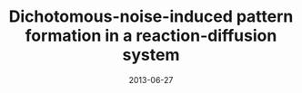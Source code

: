 ---
title: "Dichotomous-noise-induced pattern formation in a reaction-diffusion system"
collection: publications
category: manuscripts
permalink: /publication/paper-number-14
# excerpt: ''
date: 2013-06-27
venue: 'Physical Review E'
paperurl: 'https://journals.aps.org/pre/abstract/10.1103/PhysRevE.87.062924'
citation: 'Das, D. and Ray, D.S., 2013. Dichotomous-noise-induced pattern formation in a reaction-diffusion system. <i>Physical Review E—Statistical, Nonlinear, and Soft Matter Physics<i/>, 87(6), p.062924.'
image: '/images/resized/pre1.png'
doi: '10.1103/PhysRevE.87.062924'
---